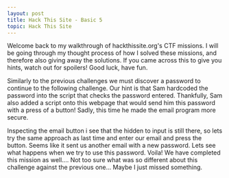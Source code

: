```yaml
---
layout: post
title: Hack This Site - Basic 5
topic: Hack This Site
---
```


Welcome back to my walkthrough of hackthissite.org's CTF missions. I will be going through my thought process of how I solved these missions, and therefore also giving away the solutions. If you came across this to give you hints, watch out for spoilers! Good luck, have fun.

Similarly to the previous challenges we must discover a password to continue to the following challenge. Our hint is that Sam hardcoded the password into the script that checks the password entered. Thankfully, Sam also added a script onto this webpage that would send him this password with a press of a button! Sadly, this time he made the email program more secure.

Inspecting the email button i see that the hidden to input is still there, so lets try the same approach as last time and enter our email and press the button. Seems like it sent us another email with a new password. Lets see what happens when we try to use this password. Voila! We have completed this mission as well.... Not too sure what was so different about this challenge against the previous one... Maybe I just missed something.
